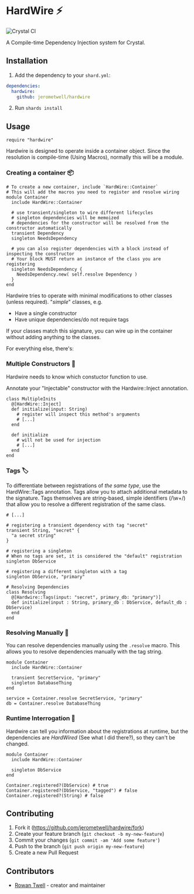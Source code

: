 # HardWire ⚡
![Crystal CI](https://github.com/jerometwell/hardwire/workflows/Crystal%20CI/badge.svg)

A Compile-time Dependency Injection system for Crystal.

## Installation

1. Add the dependency to your `shard.yml`:

```yaml
dependencies:
  hardwire:
    github: jerometwell/hardwire
```

2. Run `shards install`

## Usage

```crystal
require "hardwire"
```

Hardwire is designed to operate inside a container object.
Since the resolution is compile-time (Using Macros), normally this will be a module.

### Creating a container 📦
```crystal
# To create a new container, include `HardWire::Container`
# This will add the macros you need to register and resolve wiring
module Container
  include HardWire::Container

  # use transient/singleton to wire different lifecycles
  # singleton dependencies will be memoized
  # dependencies for the constructor will be resolved from the constructor automatically
  transient Dependency
  singleton NeedsDependency

  # you can also register dependencies with a block instead of inspecting the constructor
  # Your block MUST return an instance of the class you are registering
  singleton NeedsDependency {
    NeedsDependency.new( self.resolve Dependency )
  }
end
```

Hardwire tries to operate with minimal modifications to other classes (unless required).
"_simple_" classes, e.g.
  * Have a single constructor
  * Have unique dependencies/do not require tags

If your classes match this signature, you can wire up in the container without adding anything to the classes.

For everything else, there's:

### Multiple Constructors 🚧
Hardwire needs to know which constuctor function to use.

Annotate your "Injectable" constructor with the Hardwire::Inject annotation.
```crystal
class MultipleInits
  @[HardWire::Inject]
  def initialize(input: String)
    # register will inspect this method's arguments
    # [...]
  end

  def initialize
    # will not be used for injection
    # [...]
  end
end
```

### Tags 🏷
To differentiate between registrations of _the same type_, use the HardWire::Tags annotation.
Tags allow you to attach additional metadata to the signature. Tags themselves are string-based, simple identifiers (/\w+/) that allow you to resolve
a different registration of the same class.


```crystal
# [...]

# registering a transient dependency with tag "secret"
transient String, "secret" {
  "a secret string"
}

# registering a singleton
# When no tags are set, it is considered the "default" registration
singleton DbService

# registering a different singleton with a tag
singleton DbService, "primary"

# Resolving Dependencies
class Resolving
  @[Hardwire::Tags(input: "secret", primary_db: "primary")]
  def initialize(input : String, primary_db : DbService, default_db : DbService)
  end
end
```

### Resolving Manually 🔨
You can resolve dependencies manually using the `.resolve` macro. This allows you to resolve dependencies manually with the tag string.

```crystal
module Container
  include HardWire::Container

  transient SecretService, "primary"
  singleton DatabaseThing
end

service = Container.resolve SecretService, "primary"
db = Container.resolve DatabaseThing
```

### Runtime Interrogation 👀
Hardwire can tell you information about the registrations at runtime, but the dependencies are _HardWired_ (See what I did there?), so they can't be changed.

```crystal
module Container
  include HardWire::Container

  singleton DbService
end

Container.registered?(DbService) # true
Container.registered?(DbService, "tagged") # false
Container.registered?(String) # false
```

## Contributing

1. Fork it (<https://github.com/jerometwell/hardwire/fork>)
2. Create your feature branch (`git checkout -b my-new-feature`)
3. Commit your changes (`git commit -am 'Add some feature'`)
4. Push to the branch (`git push origin my-new-feature`)
5. Create a new Pull Request

## Contributors

- [Rowan Twell](https://github.com/jerometwell) - creator and maintainer
